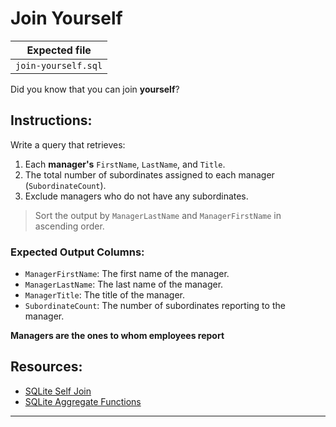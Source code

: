 # Join Yourself

| Expected file |
| ------------- |
| `join-yourself.sql` |

Did you know that you can join **yourself**? 

## Instructions:

Write a query that retrieves:

1. Each **manager's** `FirstName`, `LastName`, and `Title`.
2. The total number of subordinates assigned to each manager (`SubordinateCount`).
3. Exclude managers who do not have any subordinates.

> Sort the output by `ManagerLastName` and `ManagerFirstName` in ascending order.

### Expected Output Columns:
- `ManagerFirstName`: The first name of the manager.
- `ManagerLastName`: The last name of the manager.
- `ManagerTitle`: The title of the manager.
- `SubordinateCount`: The number of subordinates reporting to the manager.

**Managers are the ones to whom employees report**

## Resources:

- [SQLite Self Join](https://www.sqlitetutorial.net/sqlite-self-join/)
- [SQLite Aggregate Functions](https://www.sqlitetutorial.net/sqlite-aggregate-functions/)

---